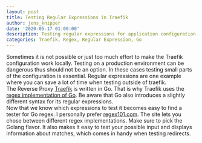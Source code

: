 ```yaml
---
layout: post
title: Testing Regular Expressions in Traefik
author: jens_knipper
date: '2020-05-17 01:00:00'
description: Testing regular expressions for application configuration is always a pain as every programming language has a slightly different implementation. This results in expressions giving different results for different applications.
categories: Traefik, Regex, Regular Expression, Go
---
```

Sometimes it is not possible or just too much effort to make the Traefik configuration work locally. Testing on a production environment can be dangerous thus should not be an option. In these cases testing small parts of the configuration is essential. Regular expressions are one example where you can save a lot of time when testing outside of traefik.  
The Reverse Proxy [Traefik](https://traefik.io) is written in Go. That is why Traefik uses the [regex implementation of Go](https://golang.org/pkg/regexp/syntax/). Be aware that Go also introduces a slightly different syntax for its regular expressions.  
Now that we know which expressions to test it becomes easy to find a tester for Go regex. I personally prefer [regex101.com](https://regex101.com/). The site lets you chose between different regex implementations. Make sure to pick the Golang flavor. It also makes it easy to test your possible input and displays information about matches, which comes in handy when testing redirects. 
